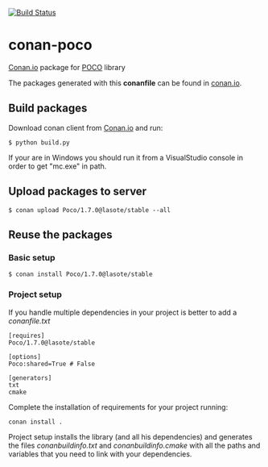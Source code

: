 [![Build Status](https://travis-ci.org/lasote/conan-poco.svg?branch=master)](https://travis-ci.org/lasote/conan-poco)

# conan-poco

[Conan.io](https://conan.io) package for [POCO](http://pocoproject.org/) library

The packages generated with this **conanfile** can be found in [conan.io](https://conan.io/source/Poco/1.7.0/lasote/stable).

## Build packages

Download conan client from [Conan.io](https://conan.io) and run:

    $ python build.py

If your are in Windows you should run it from a VisualStudio console in order to get "mc.exe" in path.
    
## Upload packages to server

    $ conan upload Poco/1.7.0@lasote/stable --all
    
## Reuse the packages

### Basic setup

    $ conan install Poco/1.7.0@lasote/stable
    
### Project setup

If you handle multiple dependencies in your project is better to add a *conanfile.txt*
    
    [requires]
    Poco/1.7.0@lasote/stable

    [options]
    Poco:shared=True # False
    
    [generators]
    txt
    cmake

Complete the installation of requirements for your project running:</small></span>

    conan install . 

Project setup installs the library (and all his dependencies) and generates the files *conanbuildinfo.txt* and *conanbuildinfo.cmake* with all the paths and variables that you need to link with your dependencies.

